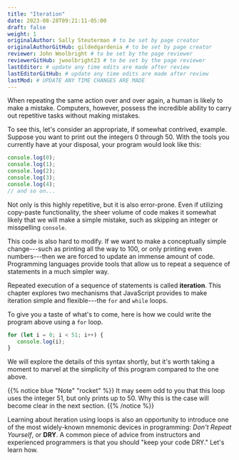 ```yaml
---
title: "Iteration"
date: 2023-08-28T09:21:11-05:00
draft: false
weight: 1
originalAuthor: Sally Steuterman # to be set by page creator
originalAuthorGitHub: gildedgardenia # to be set by page creator
reviewer: John Woolbright # to be set by the page reviewer
reviewerGitHub: jwoolbright23 # to be set by the page reviewer
lastEditor: # update any time edits are made after review
lastEditorGitHub: # update any time edits are made after review
lastMod: # UPDATE ANY TIME CHANGES ARE MADE
---
```


When repeating the same action over and over again, a human is likely to make a
mistake. Computers, however, possess the incredible ability to carry out
repetitive tasks without making mistakes.

To see this, let's consider an appropriate, if somewhat contrived, example.
Suppose you want to print out the integers 0 through 50. With the tools you
currently have at your disposal, your program would look like this:

```js {linenos=table}
console.log(0);
console.log(1);
console.log(2);
console.log(3);
console.log(4);
// and so on...
```

Not only is this highly repetitive, but it is also error-prone. Even if utilizing copy-paste functionality, the sheer volume of code makes it somewhat likely that we will make a simple mistake, such as skipping an integer or misspelling `console`.

This code is also hard to modify. If we want to make a conceptually simple change---such as printing all the way to 100, or only printing even numbers---then we are forced to update an immense amount of code. Programming languages provide tools that allow us to repeat a sequence of statements in a much simpler way.

Repeated execution of a sequence of statements is called **iteration**. This chapter explores two mechanisms that JavaScript provides to make iteration simple and flexible---the `for` and `while` loops.

To give you a taste of what's to come, here is how we could write the program above using a `for` loop.

```js {linenos=table}
for (let i = 0; i < 51; i++) {
   console.log(i);
}
```

We will explore the details of this syntax shortly, but it's worth taking a moment to marvel at the simplicity of this program compared to the one above.

{{% notice blue "Note" "rocket" %}}
It may seem odd to you that this loop uses the integer 51, but only prints up to 50. Why this is the case will become clear in the next section.
{{% /notice %}}

Learning about iteration using loops is also an opportunity to introduce one of the most widely-known mnemonic devices in programming: *Don't Repeat Yourself*, or **DRY**. A common piece of advice from instructors and experienced programmers is that you should "keep your code DRY." Let's learn how.